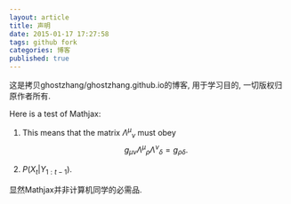 ```yaml
---
layout: article
title: 声明
date: 2015-01-17 17:27:58
tags: github fork
categories: 博客
published: true
---
```


这是拷贝ghostzhang/ghostzhang.github.io的博客, 用于学习目的, 一切版权归原作者所有.

Here is a test of Mathjax:

1. This means that the matrix ${\Lambda^\mu}_\nu$ must obey
$$g_{\mu\nu} {\Lambda^\mu}_\rho {\Lambda^\nu}_\delta = g_{\rho\delta}.$$

2. $P(X_t|Y_{1:t-1})$.

显然Mathjax并非计算机同学的必需品.

